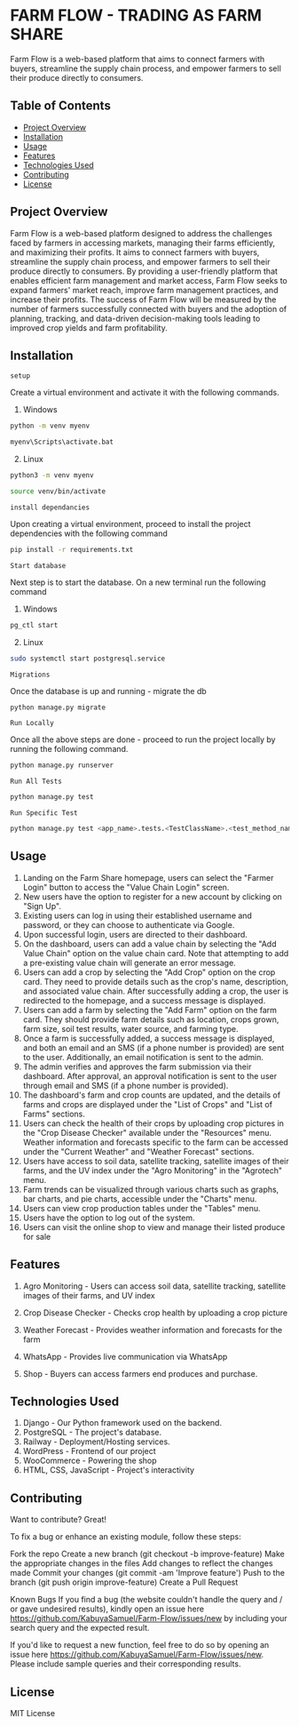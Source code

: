 # FARM FLOW - TRADING AS FARM SHARE 

Farm Flow is a web-based platform that aims to connect farmers with buyers, streamline the supply chain process, and empower farmers to sell their produce directly to consumers. 

## Table of Contents

- [Project Overview](#project-overview)
- [Installation](#installation)
- [Usage](#usage)
- [Features](#features)
- [Technologies Used](#technologies-used)
- [Contributing](#contributing)
- [License](#license)

## Project Overview

Farm Flow is a web-based platform designed to address the challenges faced by farmers in accessing markets, managing their farms efficiently, and maximizing their profits. It aims to connect farmers with buyers, streamline the supply chain process, and empower farmers to sell their produce directly to consumers. By providing a user-friendly platform that enables efficient farm management and market access, Farm Flow seeks to expand farmers' market reach, improve farm management practices, and increase their profits. The success of Farm Flow will be measured by the number of farmers successfully connected with buyers and the adoption of planning, tracking, and data-driven decision-making tools leading to improved crop yields and farm profitability.

## Installation


`setup`

Create a virtual environment and activate it with the following commands. 

1. Windows
```bash
python -m venv myenv
```

```bash
myenv\Scripts\activate.bat
```

2. Linux

``` bash 
python3 -m venv myenv 
```

```bash
source venv/bin/activate  
```


`install dependancies`

Upon creating a virtual environment, proceed to install the project dependencies with the following command

```bash
pip install -r requirements.txt
```

`Start database`

Next step  is to start the database. On a new terminal run the following command

1. Windows

```bash
pg_ctl start
```
2. Linux

```bash
sudo systemctl start postgresql.service 
```

`Migrations`

Once the database is up and running - migrate the db 

```bash
python manage.py migrate 
```

`Run Locally`

Once all the above steps are done - proceed to run the project locally by running the following command. 

```bash
python manage.py runserver
```

`Run All Tests`
```bash 
python manage.py test
```

`Run Specific Test`
```bash 
python manage.py test <app_name>.tests.<TestClassName>.<test_method_name>
```

## Usage

1. Landing on the Farm Share homepage, users can select the "Farmer Login" button to access the "Value Chain Login" screen.
2. New users have the option to register for a new account by clicking on "Sign Up".
3. Existing users can log in using their established username and password, or they can choose to authenticate via Google.
4. Upon successful login, users are directed to their dashboard.
5. On the dashboard, users can add a value chain by selecting the "Add Value Chain" option on the value chain card. Note that attempting to add a pre-existing value chain will generate an error message.
6. Users can add a crop by selecting the "Add Crop" option on the crop card. They need to provide details such as the crop's name, description, and associated value chain. After successfully adding a crop, the user is redirected to the homepage, and a success message is displayed.
7. Users can add a farm by selecting the "Add Farm" option on the farm card. They should provide farm details such as location, crops grown, farm size, soil test results, water source, and farming type.
8. Once a farm is successfully added, a success message is displayed, and both an email and an SMS (if a phone number is provided) are sent to the user. Additionally, an email notification is sent to the admin.
9. The admin verifies and approves the farm submission via their dashboard. After approval, an approval notification is sent to the user through email and SMS (if a phone number is provided).
10. The dashboard's farm and crop counts are updated, and the details of farms and crops are displayed under the "List of Crops" and "List of Farms" sections.
11. Users can check the health of their crops by uploading crop pictures in the "Crop Disease Checker" available under the "Resources" menu.
Weather information and forecasts specific to the farm can be accessed under the "Current Weather" and "Weather Forecast" sections.
12. Users have access to soil data, satellite tracking, satellite images of their farms, and the UV index under the "Agro Monitoring" in the "Agrotech" menu.
13. Farm trends can be visualized through various charts such as graphs, bar charts, and pie charts, accessible under the "Charts" menu.
14. Users can view crop production tables under the "Tables" menu.
16. Users have the option to log out of the system.
17. Users can visit the online shop to view and manage their listed produce for sale

## Features

1. Agro Monitoring - Users can access soil data, satellite tracking, satellite images of their farms, and UV
index

2. Crop Disease Checker - Checks crop health by uploading a crop picture

3. Weather Forecast - Provides weather information and forecasts for the farm

4. WhatsApp - Provides live communication via WhatsApp

5. Shop - Buyers can access farmers end produces and purchase. 


## Technologies Used


1. Django - Our Python framework used on the backend.
2. PostgreSQL - The project's database. 
3. Railway - Deployment/Hosting services.
4. WordPress - Frontend of our project
5. WooCommerce - Powering the shop
6. HTML, CSS, JavaScript - Project's interactivity

## Contributing

Want to contribute? Great!

To fix a bug or enhance an existing module, follow these steps:

Fork the repo
Create a new branch (git checkout -b improve-feature)
Make the appropriate changes in the files
Add changes to reflect the changes made
Commit your changes (git commit -am 'Improve feature')
Push to the branch (git push origin improve-feature)
Create a Pull Request

Known Bugs
If you find a bug (the website couldn't handle the query and / or gave undesired results), kindly open an issue here https://github.com/KabuyaSamuel/Farm-Flow/issues/new  by including your search query and the expected result.

If you'd like to request a new function, feel free to do so by opening an issue here https://github.com/KabuyaSamuel/Farm-Flow/issues/new. Please include sample queries and their corresponding results.

## License

MIT License




